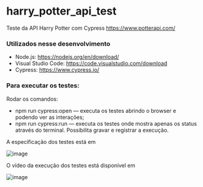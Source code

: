 # harry_potter_api_test
  Teste da API Harry Potter com Cypress 
  https://www.potterapi.com/
  
### Utilizados nesse desenvolvimento
  
* Node.js: https://nodejs.org/en/download/
* Visual Studio Code: https://code.visualstudio.com/download
* Cypress: https://www.cypress.io/

### Para executar os testes:
Rodar os comandos:

* npm run cypress:open — executa os testes abrindo o browser e podendo ver as interações;
* npm run cypress:run — executa os testes onde mostra apenas os status através do terminal. Possibilita gravar e registrar a execução.

A especificação dos testes está em 

   ![image](https://user-images.githubusercontent.com/69819910/90849574-f4f27380-e345-11ea-9bda-72f861ab963a.png)
   
O vídeo da execução dos testes está disponível em

   ![image](https://user-images.githubusercontent.com/69819910/90889636-e67c7a00-e38e-11ea-8fd9-e993d235b955.png)



